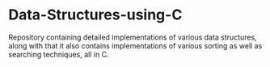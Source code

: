 # Data-Structures-using-C
Repository containing detailed implementations of various data structures, along with that it also contains implementations of various sorting as well as searching techniques, all in C.
